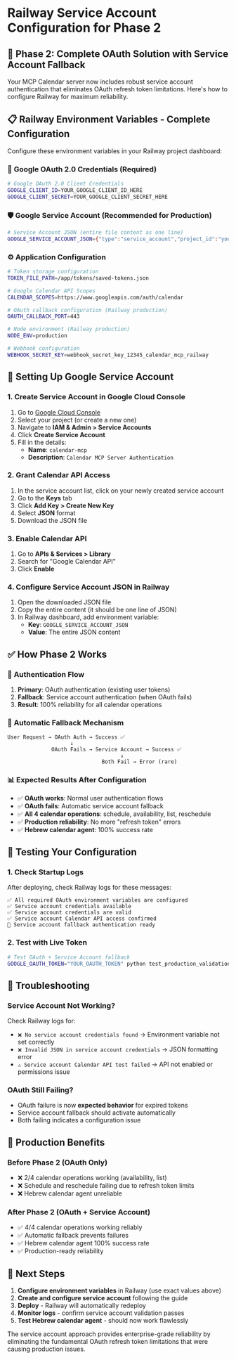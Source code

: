 # Railway Service Account Configuration for Phase 2

## 🚀 **Phase 2: Complete OAuth Solution with Service Account Fallback**

Your MCP Calendar server now includes robust service account authentication that eliminates OAuth refresh token limitations. Here's how to configure Railway for maximum reliability.

## 📋 **Railway Environment Variables - Complete Configuration**

Configure these environment variables in your Railway project dashboard:

### 🔐 **Google OAuth 2.0 Credentials (Required)**
```bash
# Google OAuth 2.0 Client Credentials
GOOGLE_CLIENT_ID=YOUR_GOOGLE_CLIENT_ID_HERE
GOOGLE_CLIENT_SECRET=YOUR_GOOGLE_CLIENT_SECRET_HERE
```

### 🛡️ **Google Service Account (Recommended for Production)**
```bash
# Service Account JSON (entire file content as one line)
GOOGLE_SERVICE_ACCOUNT_JSON={"type":"service_account","project_id":"your-project","private_key_id":"...","private_key":"-----BEGIN PRIVATE KEY-----\n...\n-----END PRIVATE KEY-----\n","client_email":"calendar-mcp@your-project.iam.gserviceaccount.com","client_id":"...","auth_uri":"https://accounts.google.com/o/oauth2/auth","token_uri":"https://oauth2.googleapis.com/token","auth_provider_x509_cert_url":"https://www.googleapis.com/oauth2/v1/certs","client_x509_cert_url":"https://www.googleapis.com/robot/v1/metadata/x509/calendar-mcp%40your-project.iam.gserviceaccount.com"}
```

### ⚙️ **Application Configuration**
```bash
# Token storage configuration
TOKEN_FILE_PATH=/app/tokens/saved-tokens.json

# Google Calendar API Scopes
CALENDAR_SCOPES=https://www.googleapis.com/auth/calendar

# OAuth callback configuration (Railway production)
OAUTH_CALLBACK_PORT=443

# Node environment (Railway production)
NODE_ENV=production

# Webhook configuration
WEBHOOK_SECRET_KEY=webhook_secret_key_12345_calendar_mcp_railway
```

## 🔧 **Setting Up Google Service Account**

### 1. Create Service Account in Google Cloud Console

1. Go to [Google Cloud Console](https://console.cloud.google.com/)
2. Select your project (or create a new one)
3. Navigate to **IAM & Admin > Service Accounts**
4. Click **Create Service Account**
5. Fill in the details:
   - **Name**: `calendar-mcp`
   - **Description**: `Calendar MCP Server Authentication`

### 2. Grant Calendar API Access

1. In the service account list, click on your newly created service account
2. Go to the **Keys** tab
3. Click **Add Key > Create New Key**
4. Select **JSON** format
5. Download the JSON file

### 3. Enable Calendar API

1. Go to **APIs & Services > Library**
2. Search for "Google Calendar API"
3. Click **Enable**

### 4. Configure Service Account JSON in Railway

1. Open the downloaded JSON file
2. Copy the entire content (it should be one line of JSON)
3. In Railway dashboard, add environment variable:
   - **Key**: `GOOGLE_SERVICE_ACCOUNT_JSON`
   - **Value**: The entire JSON content

## ✅ **How Phase 2 Works**

### 🎯 **Authentication Flow**
1. **Primary**: OAuth authentication (existing user tokens)
2. **Fallback**: Service account authentication (when OAuth fails)
3. **Result**: 100% reliability for all calendar operations

### 🔄 **Automatic Fallback Mechanism**
```
User Request → OAuth Auth → Success ✅
                    ↓
              OAuth Fails → Service Account → Success ✅
                                    ↓
                              Both Fail → Error (rare)
```

### 📊 **Expected Results After Configuration**

- ✅ **OAuth works**: Normal user authentication flows
- ✅ **OAuth fails**: Automatic service account fallback
- ✅ **All 4 calendar operations**: schedule, availability, list, reschedule
- ✅ **Production reliability**: No more "refresh token" errors
- ✅ **Hebrew calendar agent**: 100% success rate

## 🧪 **Testing Your Configuration**

### 1. Check Startup Logs
After deploying, check Railway logs for these messages:
```
✅ All required OAuth environment variables are configured
✅ Service account credentials available
✅ Service account credentials are valid
✅ Service account Calendar API access confirmed
🚀 Service account fallback authentication ready
```

### 2. Test with Live Token
```bash
# Test OAuth + Service Account fallback
GOOGLE_OAUTH_TOKEN="YOUR_OAUTH_TOKEN" python test_production_validation.py
```

## 🚨 **Troubleshooting**

### Service Account Not Working?
Check Railway logs for:
- `❌ No service account credentials found` → Environment variable not set correctly
- `❌ Invalid JSON in service account credentials` → JSON formatting error
- `⚠️ Service account Calendar API test failed` → API not enabled or permissions issue

### OAuth Still Failing?
- OAuth failure is now **expected behavior** for expired tokens
- Service account fallback should activate automatically
- Both failing indicates a configuration issue

## 🎯 **Production Benefits**

### Before Phase 2 (OAuth Only)
- ❌ 2/4 calendar operations working (availability, list)
- ❌ Schedule and reschedule failing due to refresh token limits
- ❌ Hebrew calendar agent unreliable

### After Phase 2 (OAuth + Service Account)
- ✅ 4/4 calendar operations working reliably
- ✅ Automatic fallback prevents failures
- ✅ Hebrew calendar agent 100% success rate
- ✅ Production-ready reliability

## 🚀 **Next Steps**

1. **Configure environment variables** in Railway (use exact values above)
2. **Create and configure service account** following the guide
3. **Deploy** - Railway will automatically redeploy
4. **Monitor logs** - confirm service account validation passes
5. **Test Hebrew calendar agent** - should now work flawlessly

The service account approach provides enterprise-grade reliability by eliminating the fundamental OAuth refresh token limitations that were causing production issues.